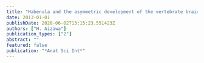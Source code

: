 ```yaml
---
title: "Habenula and the asymmetric development of the vertebrate brain"
date: 2013-01-01
publishDate: 2020-06-02T13:15:23.551423Z
authors: ["H. Aizawa"]
publication_types: ["2"]
abstract: ""
featured: false
publication: "*Anat Sci Int*"
---
```


